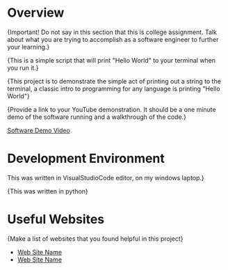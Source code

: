 # Overview

{Important!  Do not say in this section that this is college assignment.  Talk about what you are trying to accomplish as a software engineer to further your learning.}

{This is a simple script that will print "Hello World" to your terminal when you run it.}

{This project is to demonstrate the simple act of printing out a string to the terminal, a classic intro to programming for any language is printing "Hello World"}

{Provide a link to your YouTube demonstration.  It should be a one minute demo of the software running and a walkthrough of the code.}

[Software Demo Video](http://youtube.link.goes.here)

# Development Environment

This was written in VisualStudioCode editor, on my windows laptop.}

{This was written in python}

# Useful Websites

{Make a list of websites that you found helpful in this project}
* [Web Site Name](https://www.learnpython.org/en/Hello,_World!)
* [Web Site Name](https://www.programiz.com/python-programming/examples/hello-world)
